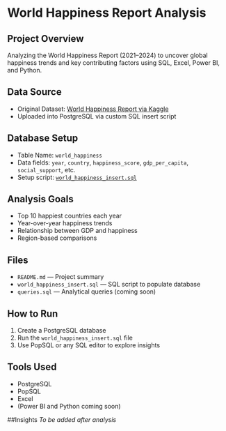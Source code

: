 # World Happiness Report Analysis

## Project Overview
Analyzing the World Happiness Report (2021–2024) to uncover global happiness trends and key contributing factors using SQL, Excel, Power BI, and Python.

## Data Source
- Original Dataset: [World Happiness Report via Kaggle](https://www.kaggle.com/datasets/unsdsn/world-happiness)
- Uploaded into PostgreSQL via custom SQL insert script

## Database Setup
- Table Name: `world_happiness`
- Data fields: `year`, `country`, `happiness_score`, `gdp_per_capita`, `social_support`, etc.
- Setup script: [`world_happiness_insert.sql`](world_happiness_insert.sql)

## Analysis Goals
- Top 10 happiest countries each year
- Year-over-year happiness trends
- Relationship between GDP and happiness
- Region-based comparisons

## Files
- `README.md` — Project summary
- `world_happiness_insert.sql` — SQL script to populate database
- `queries.sql` — Analytical queries (coming soon)

## How to Run
1. Create a PostgreSQL database
2. Run the `world_happiness_insert.sql` file
3. Use PopSQL or any SQL editor to explore insights

## Tools Used
- PostgreSQL
- PopSQL
- Excel
- (Power BI and Python coming soon)

##Insights
*To be added after analysis*

